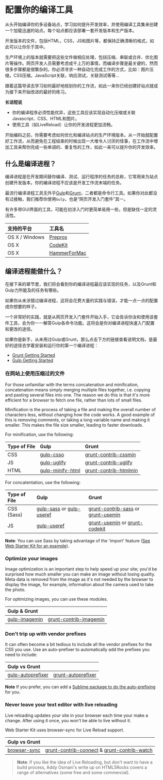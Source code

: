 # 配置你的编译工具

从头开始编译你的多设备站点，学习如何提升开发效率，并使用编译工具集来创建一个加载迅速的站点。每个站点都应该部署一套开发版本和生产版本。

开发版本的文件，包括HTML，CSS，JS和图片等，都保持正确清晰的格式，如此可以让你乐于其中。

生产环境上的版本就需要把这些文件做相应处理，包括压缩、串联或合并、优化图片等操作。网页开发人员需要考虑成千上万的事情，而编译步骤是最关键的，然而很多步骤都是很繁杂的。你必须寻求一种自动化完成工作的方式，比如：图片压缩，CSS压缩，JavaScript关联，响应测试，关联测试等等...

跟着这篇导读去学习如何最好地规划你的工作流，如此一来你已经创建好站点就成为接下来开始改进的最好的练习。

**长话短说**

* 你的编译程序必须性能优异，这些工具应该实现自动化压缩或关联Javascript、CSS、HTML和图片。
* 使用工具（如LiveReload）让你的开发进程更加流畅。

开始编码之前，你需要考虑如何优化和编译站点的生产环境版本。从一开始就配置好工作流，从而避免在工程结束的时候出现一大堆令人讨厌的怪事，在工作流中增加工具来帮你完成一些单调的、重复性的工作，如此一来可以提升你的开发效率。

## 什么是编译进程？

编译进程是在开发期间替你编译、测试、运行程序的任务的总称，它常用来为站点创建开发版本。你的编译进程不应该是开发工作流末端的任务。

最流行编译进程工具无外乎[Gulp](http://gulpjs.com/)和[Grunt](http://gruntjs.com/)，二者都是命令行工具。如果你对此都没有过接触，我们推荐你使用`Gulp`，也是“网页开发入门套件”其一。

有许多带GUI界面的工具，可能在初涉入门时更简单易用一些，但是缺伐一定的灵活性。

|支持的平台|工具名|
|:---|:---|
|OS X / Windows| [Prepros](http://alphapixels.com/prepros/) |
|OS X|	[CodeKit](https://incident57.com/codekit/) |
|OS X|	[HammerForMac](http://hammerformac.com/) |

## 编译进程能做什么？

在接下来的章节里，我们将会看到你的编译进程最应该实现的任务，以及Grunt和Gulp力所能及的任务有哪些。

如果你从未涉猎过编译进程，这将会花费大量的实践与错误，才能一点一点的配置成你想要的样子。

一个非常好的实践，就是从网页开发入门套件开始入手，它会告诉你汝和使用该套件工具，会为你一一解答Gulp各命令功能。这将会是你对编译进程快速入门配置和更改的途径。

如果你是新手，从未用过Gulp或Grunt，那么点击下方的链接查看说明文档，是最好的途径去学着安装和运行你的第一个编译进程：

* [Grunt Getting Started](http://gruntjs.com/getting-started)
* [Gulp Getting Started](https://github.com/gulpjs/gulp/blob/master/docs/getting-started.md#getting-started)

### 在网站上使用压缩过的文件

For those unfamiliar with the terms concatenation and minification, concatenation means simply merging multiple files together, i.e. copying and pasting several files into one. The reason we do this is that it's more efficient for a browser to fetch one file, rather than lots of small files.

Minification is the process of taking a file and making the overall number of characters less, without changing how the code works. A good example of this is removing comments, or taking a long variable name and making it smaller. This makes the file size smaller, leading to faster downloads.

For minification, use the following:

|Type of File|	Gulp|	Grunt|
|:---|:---|:---|
|CSS|[gulp-csso](https://github.com/ben-eb/gulp-csso)|	[grunt-contrib-cssmin](https://github.com/gruntjs/grunt-contrib-cssmin)|
|JS|[gulp-uglify](https://github.com/terinjokes/gulp-uglify/)|	[grunt-contrib-uglify](https://github.com/gruntjs/grunt-contrib-uglify)|
|HTML|[gulp-minify-html](https://www.npmjs.com/package/gulp-minify-html)|[grunt-contrib-htmlmin](https://github.com/gruntjs/grunt-contrib-htmlmin)|

For concatentation, use the following:

|Type of File|	Gulp|	Grunt|
|:---|:---|:---|
|CSS (Sass)|[gulp-sass](https://github.com/dlmanning/gulp-sass) or [gulp-useref](https://github.com/jonkemp/gulp-useref)|	[grunt-contrib-sass](https://github.com/gruntjs/grunt-contrib-sass) or [grunt-usemin](https://github.com/yeoman/grunt-usemin)|
|JS|[gulp-useref](https://github.com/jonkemp/gulp-useref)|[grunt-usemin](https://github.com/yeoman/grunt-usemin) or [grunt-codekit](https://github.com/fatso83/grunt-codekit)|
**Note**: You can use Sass by taking advantage of the 'import' feature ([See Web Starter Kit for an example](https://github.com/google/web-starter-kit/blob/master/app/styles/main.scss)).

### Optimize your images

Image optimization is an important step to help speed up your site; you'd be surprised how much smaller you can make an image without losing quality. Meta data is removed from the image as it's not needed by the browser to display the image, for example, information about the camera used to take the photo.

For optimizing images, you can use these modules.

|Gulp & Grunt||
|:---|:---|
|[gulp-imagemin](https://github.com/sindresorhus/gulp-imagemin)|[grunt-contrib-imagemin](https://github.com/gruntjs/grunt-contrib-imagemin)|

### Don't trip up with vendor prefixes

It can often become a bit tedious to include all the vendor prefixes for the CSS you use. Use an auto-prefixer to automatically add the prefixes you need to include:

|Gulp vs Grunt||
|:---|:---|
|[gulp-autoprefixer](https://github.com/sindresorhus/gulp-autoprefixer)|[grunt-autoprefixer](https://github.com/nDmitry/grunt-autoprefixer)|
**Note**
If you prefer, you can add a [Sublime package to do the auto-prefixing](https://developers.google.com/web/tools/setup/setup-editor#autoprefixer) for you.

### Never leave your text editor with live reloading

Live reloading updates your site in your browser each time your make a change. After using it once, you won't be able to live without it.

Web Starter Kit uses browser-sync for Live Reload support.

|Gulp vs Grunt||
|:---|:---|
|[browser-sync](http://www.browsersync.io/docs/gulp/)|[grunt-contrib-connect](https://github.com/gruntjs/grunt-contrib-connect) & [grunt-contrib-watch](https://github.com/gruntjs/grunt-contrib-watch)|

> **Note**: If you like the idea of Live Reloading, but don't want to have a build process, Addy Osmani's write up on HTML5Rocks covers a range of alternatives (some free and some commercial).